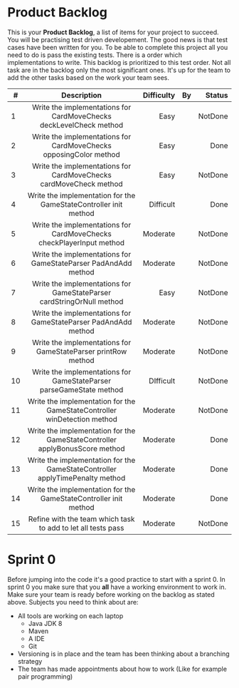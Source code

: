 # Product Backlog

This is your **Product Backlog**, a list of items for your project to succeed. You will be practising test driven developement.
The good news is that test cases have been written for you. To be able to complete this project all you need to do is pass the 
existing tests. There is a order which implementations to write. This backlog is prioritized to this test order.
Not all task are in the backlog only the most significant ones. It's up for the team to add the other tasks based
on the work your team sees.

| #     | Description                                       | Difficulty            |   By              | Status    |
|-------|:-------------------------------------------------:|----------------------:|------------------:|----------:|
| 1     | Write the implementations for CardMoveChecks deckLevelCheck method| Easy              |       | NotDone   |
| 2     | Write the implementations for CardMoveChecks opposingColor method| Easy               |       | Done   |
| 3     | Write the implementations for CardMoveChecks cardMoveCheck method| Easy               |       | NotDone   |
| 4     | Write the implementation for the GameStateController init method| Difficult           |       | Done   |
| 5     | Write the implementations for CardMoveChecks checkPlayerInput method| Moderate        |       | NotDone   |
| 6     | Write the implementations for GameStateParser PadAndAdd method| Moderate              |       | NotDone   |
| 7     | Write the implementations for GameStateParser cardStringOrNull method| Easy           |       | NotDone   |
| 8     | Write the implementations for GameStateParser PadAndAdd method| Moderate              |       | NotDone   |
| 9     | Write the implementations for GameStateParser printRow method| Moderate               |       | NotDone   |
| 10    | Write the implementations for GameStateParser parseGameState method| DIfficult        |       | NotDone   |
| 11    | Write the implementation for the GameStateController winDetection method| Moderate    |       | NotDone   |
| 12    | Write the implementation for the GameStateController applyBonusScore method| Moderate |       | Done   |
| 13    | Write the implementation for the GameStateController applyTimePenalty method| Moderate|       | Done   |
| 14    | Write the implementation for the GameStateController init method| Moderate            |       | Done   |
| 15    | Refine with the team which task to add to let all tests pass| Moderate                |       | NotDone   |

# Sprint 0
Before jumping into the code it's a good practice to start with a sprint 0. In sprint 0 you
make sure that you **all** have a working environment to work in. Make sure your team is ready
before working on the backlog as stated above. Subjects you need to think about are:
- All tools are working on each laptop
    - Java JDK 8
    - Maven
    - A IDE 
    - Git 
- Versioning is in place and the team has been thinking about a branching strategy
- The team has made appointments about how to work (Like for example pair programming)










